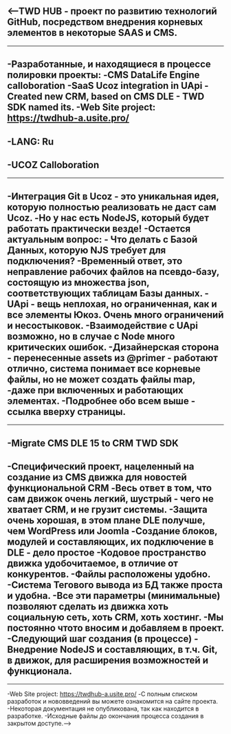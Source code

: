 <--TWD HUB - проект по развитию технологий GitHub, посредством внедрения корневых элементов в некоторые SAAS и CMS.
---------------------
------------------------------
-Разработанные, и находящиеся в процессе полировки проекты:
-CMS DataLife Engine calloboration
-SaaS Ucoz integration in UApi
-Created new CRM, based on CMS DLE - TWD SDK named its.
-Web Site project: https://twdhub-a.usite.pro/
-------------------------------
-LANG: Ru
---------------------
-UCOZ Calloboration
-----------------------------------
----------------------
-Интеграция Git в Ucoz - это уникальная идея, которую полностью реализовать не даст сам Ucoz.
-Но у нас есть NodeJS, который будет работать практически везде!
-Остается актуальным вопрос: - Что делать с Базой Данных, которую NJS требует для подключения?
-Временный ответ, это неправление рабочих файлов на псевдо-базу, состоящую из множества json, соответствующих таблицам Базы данных.
-UApi - вещь неплохая, но ограниченная, как и все элементы Юкоз. Очень много ограничений и несостыковок.
-Взаимодействие с UApi возможно, но в случае с Node много критических ошибок.
-Дизайнерская сторона - перенесенные assets из @primer - работают отлично, система понимает все корневые файлы, но не может создать файлы map,
-даже при включенных и работающих элементах.
-Подробнее обо всем выше - ссылка вверху страницы.
-----------------------------------------
------------------------------------------
-Migrate CMS DLE 15 to CRM TWD SDK
-------------------------------------------
-Специфический проект, нацеленный на создание из CMS движка для новостей функциональной CRM
-Весь ответ в том, что сам движок очень легкий, шустрый - чего не хватает CRM, и не грузит системы.
-Защита очень хорошая, в этом плане DLE получше, чем WordPress или Joomla
-Создание блоков, модулей и составляющих, их подключение в DLE - дело простое
-Кодовое пространство движка удобочитаемое, в отличие от конкурентов.
-Файлы расположены удобно.
-Система Тегового вывода из БД также проста и удобна.
-Все эти параметры (минимальные) позволяют сделать из движка хоть социальную сеть, хоть CRM, хоть хостинг.
-Мы постоянно чтото вносим и добавляем в проект.
-Следующий шаг создания (в процессе) - Внедрение NodeJS и составляющих, в т.ч. Git, в движок, для расширения возможностей и функционала.
------------------------------
------------------------------------
-Web Site project: https://twdhub-a.usite.pro/
-С полным списком разработок и нововведений вы можете ознакомится на сайте проекта.
-Некоторая документация не опубликована, так как находится в разработке.
-Исходные файлы до окончания процесса создания в закрытом доступе.-->
